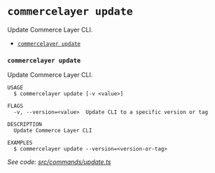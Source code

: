 `commercelayer update`
======================

Update Commerce Layer CLI.

* [`commercelayer update`](#commercelayer-update)

### `commercelayer update`

Update Commerce Layer CLI.

```
USAGE
  $ commercelayer update [-v <value>]

FLAGS
  -v, --version=<value>  Update CLI to a specific version or tag

DESCRIPTION
  Update Commerce Layer CLI

EXAMPLES
  $ commercelayer update --version=<version-or-tag>
```

_See code: [src/commands/update.ts](https://github.com/commercelayer/commercelayer-cli/blob/main/src/commands/update.ts)_
